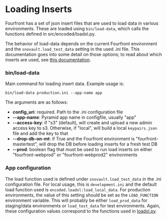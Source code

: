 Loading Inserts
===============

Fourfront has a set of json insert files that are used to load data in various environments. These are loaded using `bin/load-data`, which calls the functions defined in src/encoded/loadxl.py.

The behavior of load-data depends on the current Fourfront environment and the `snovault.load_test_data` setting in the used .ini file. This documentation goes into some detail on those options; to read about which inserts are used, see [this documentation](../src/encoded/tests/data/README.md).

### bin/load-data

Main command for loading insert data. Example usage is:

```
bin/load-data production.ini --app-name app
```

The arguments are as follows:
- **config_uri**: required. Path to the .ini configuration file
- **--app-name**: Pyramid app name in configfile, usually "app"
- **--access-key**: if "s3" (default), will create and upload a new admin access key to s3. Otherwise, if "local", will build a local `keypairs.json` file and add the key to that
- **--drop-db-on-mt**: if True and the Fourfront environment is "fourfront-mastertest", will drop the DB before loading inserts for a fresh test DB
- **--prod**: boolean flag that must be used to run load inserts on either "fourfront-webprod" or "fourfront-webprod2" environments

### App configuration

The load function used is defined under `snovault.load_test_data` in the .ini configuration file. For local usage, this is `development.ini` and the default load function used is `encoded.loadxl:load_local_data`. For production environments, the value of this setting should be set as the `LOAD_FUNCTION` environment variable. This will probably be either `load_prod_data` for staging/data environments or `load_test_data` for test environments. Again, these configuration values correspond to the functions used in [loadxl.py](../src/encoded/loadxl.py).
